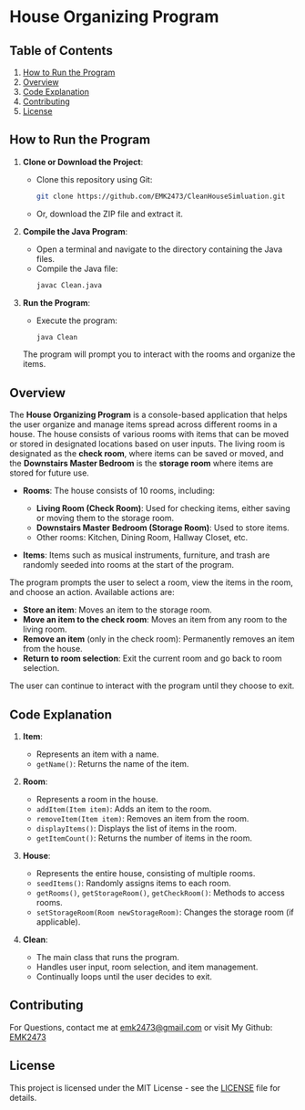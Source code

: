 # House Organizing Program


## Table of Contents

1. [How to Run the Program](#how-to-run-the-program)
2. [Overview](#overview)
3. [Code Explanation](#code-explanation)
4. [Contributing](#contributing)
5. [License](#license)


## How to Run the Program

1. **Clone or Download the Project**:
   - Clone this repository using Git:
     ```bash
     git clone https://github.com/EMK2473/CleanHouseSimluation.git
     ```
   - Or, download the ZIP file and extract it.

2. **Compile the Java Program**:
   - Open a terminal and navigate to the directory containing the Java files.
   - Compile the Java file:
     ```bash
     javac Clean.java
     ```

3. **Run the Program**:
   - Execute the program:
     ```bash
     java Clean
     ```

   The program will prompt you to interact with the rooms and organize the items.

## Overview

The **House Organizing Program** is a console-based application that helps the user organize and manage items spread across different rooms in a house. The house consists of various rooms with items that can be moved or stored in designated locations based on user inputs. The living room is designated as the **check room**, where items can be saved or moved, and the **Downstairs Master Bedroom** is the **storage room** where items are stored for future use.


- **Rooms**: The house consists of 10 rooms, including:
  - **Living Room (Check Room)**: Used for checking items, either saving or moving them to the storage room.
  - **Downstairs Master Bedroom (Storage Room)**: Used to store items.
  - Other rooms: Kitchen, Dining Room, Hallway Closet, etc.

- **Items**: Items such as musical instruments, furniture, and trash are randomly seeded into rooms at the start of the program.


The program prompts the user to select a room, view the items in the room, and choose an action. Available actions are:

- **Store an item**: Moves an item to the storage room.
- **Move an item to the check room**: Moves an item from any room to the living room.
- **Remove an item** (only in the check room): Permanently removes an item from the house.
- **Return to room selection**: Exit the current room and go back to room selection.

The user can continue to interact with the program until they choose to exit.


## Code Explanation

1. **Item**:
   - Represents an item with a name.
   - `getName()`: Returns the name of the item.

2. **Room**:
   - Represents a room in the house.
   - `addItem(Item item)`: Adds an item to the room.
   - `removeItem(Item item)`: Removes an item from the room.
   - `displayItems()`: Displays the list of items in the room.
   - `getItemCount()`: Returns the number of items in the room.

3. **House**:
   - Represents the entire house, consisting of multiple rooms.
   - `seedItems()`: Randomly assigns items to each room.
   - `getRooms()`, `getStorageRoom()`, `getCheckRoom()`: Methods to access rooms.
   - `setStorageRoom(Room newStorageRoom)`: Changes the storage room (if applicable).

4. **Clean**:
   - The main class that runs the program.
   - Handles user input, room selection, and item management.
   - Continually loops until the user decides to exit.


## Contributing

For Questions, contact me at emk2473@gmail.com or visit My Github: [EMK2473](https://github.com/EMK2473)

## License

This project is licensed under the MIT License - see the [LICENSE](LICENSE) file for details.
